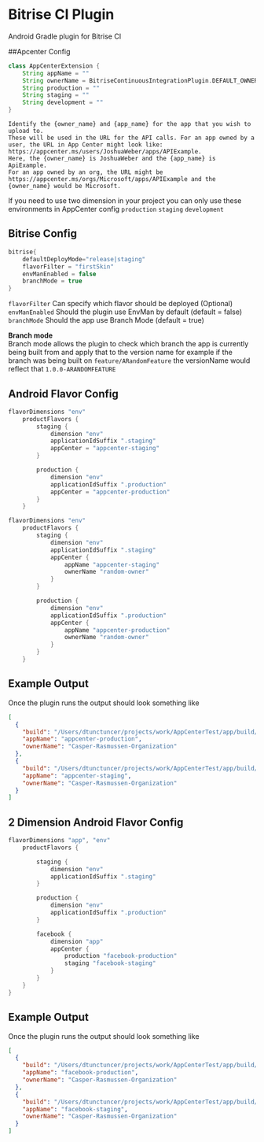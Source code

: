 # Bitrise CI Plugin
Android Gradle plugin for Bitrise CI


##Apcenter Config
```groovy
class AppCenterExtension {
    String appName = ""
    String ownerName = BitriseContinuousIntegrationPlugin.DEFAULT_OWNER_NAME
    String production = ""
    String staging = ""
    String development = ""
}
```
```text
Identify the {owner_name} and {app_name} for the app that you wish to upload to.
These will be used in the URL for the API calls. For an app owned by a user, the URL in App Center might look like: 
https://appcenter.ms/users/JoshuaWeber/apps/APIExample. 
Here, the {owner_name} is JoshuaWeber and the {app_name} is ApiExample. 
For an app owned by an org, the URL might be https://appcenter.ms/orgs/Microsoft/apps/APIExample and the {owner_name} would be Microsoft.
```
If you need to use two dimension in your project you can only use these environments in AppCenter config `production` `staging` `development` 


## Bitrise Config

```groovy
bitrise{
    defaultDeployMode="release|staging"
    flavorFilter = "firstSkin"
    envManEnabled = false
    branchMode = true
}
```  
`flavorFilter` Can specify which flavor should be deployed (Optional)  
`envManEnabled` Should the plugin use EnvMan by default (default = false)  
`branchMode` Should the app use Branch Mode (default = true)  

**Branch mode**  
Branch mode allows the plugin to check which branch the app is currently being built from and apply that to the version name for example if
the branch was being built on `feature/ARandomFeature` the versionName would reflect that `1.0.0-ARANDOMFEATURE`


## Android Flavor Config

```groovy
flavorDimensions "env"
    productFlavors {
        staging {
            dimension "env"
            applicationIdSuffix ".staging"
            appCenter = "appcenter-staging"
        }

        production {
            dimension "env"
            applicationIdSuffix ".production"
            appCenter = "appcenter-production"
        }
    }
```

```groovy
flavorDimensions "env"
    productFlavors {
        staging {
            dimension "env"
            applicationIdSuffix ".staging"
            appCenter {
                appName "appcenter-staging"
                ownerName "random-owner"
            }
        }

        production {
            dimension "env"
            applicationIdSuffix ".production"
            appCenter {
                appName "appcenter-production"
                ownerName "random-owner"
            }
        }
    }
```
 

## Example Output

Once the plugin runs the output should look something like

```json
[
  {
    "build": "/Users/dtunctuncer/projects/work/AppCenterTest/app/build/outputs/apk/production/release/app-production-release-unsigned.apk",
    "appName": "appcenter-production",
    "ownerName": "Casper-Rasmussen-Organization"
  },
  {
    "build": "/Users/dtunctuncer/projects/work/AppCenterTest/app/build/outputs/apk/staging/release/app-staging-release-unsigned.apk",
    "appName": "appcenter-staging",
    "ownerName": "Casper-Rasmussen-Organization"
  }
]
```


## 2 Dimension Android Flavor Config

```groovy
flavorDimensions "app", "env"
    productFlavors {

        staging {
            dimension "env"
            applicationIdSuffix ".staging"
        }

        production {
            dimension "env"
            applicationIdSuffix ".production"
        }

        facebook {
            dimension "app"
            appCenter {
                production "facebook-production"
                staging "facebook-staging"
            }
        }
    }
}
```
 

## Example Output

Once the plugin runs the output should look something like

```json
[
  {
    "build": "/Users/dtunctuncer/projects/work/AppCenterTest/app/build/outputs/apk/facebookProduction/release/app-facebook-production-release-unsigned.apk",
    "appName": "facebook-production",
    "ownerName": "Casper-Rasmussen-Organization"
  },
  {
    "build": "/Users/dtunctuncer/projects/work/AppCenterTest/app/build/outputs/apk/facebookStaging/release/app-facebook-staging-release-unsigned.apk",
    "appName": "facebook-staging",
    "ownerName": "Casper-Rasmussen-Organization"
  }
]
```
	  
